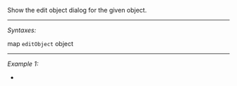 Show the edit object dialog for the given object.


---
*Syntaxes:*

map `editObject` object

---
*Example 1:*

-